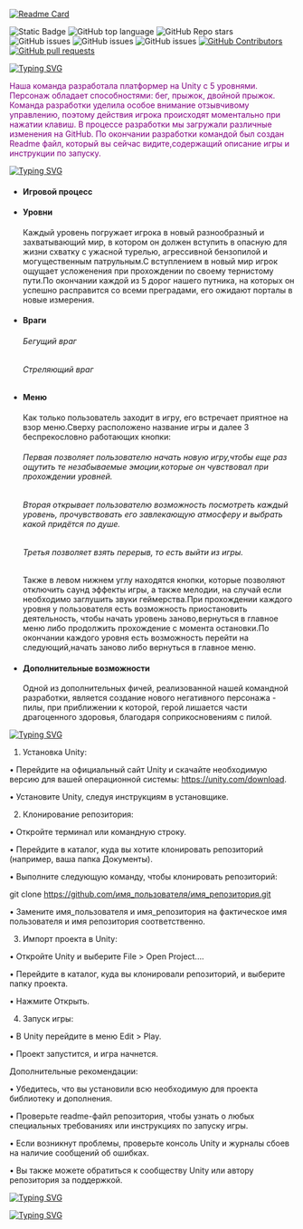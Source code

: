 [![Readme Card](https://github-readme-stats.vercel.app/api/pin/?username=TejfuqKasimov&repo=UnityProject&theme=ambient_gradient)](https://github.com/TejfuqKasimov/UnityProject)

![Static Badge](https://img.shields.io/badge/TejfuqKasimov-UnityProject-UnityProject1?color=purple)
![GitHub top language](https://img.shields.io/github/languages/top/TejfuqKasimov/UnityProject?color=purple)
![GitHub Repo stars](https://img.shields.io/github/stars/TejfuqKasimov/UnityProject)
![GitHub issues](https://img.shields.io/github/issues/TejfuqKasimov/UnityProject?color=purple)
![GitHub issues](https://img.shields.io/badge/logo-unity-purple?logo=unity&logoColor=#a834eb)
![GitHub issues](https://img.shields.io/badge/logo-sharp-purple?logo=sharp&logoColor=#a834eb)
<a href="https://github.com/TejfuqKasimov/UnityProject1/graphs/contributors">
      <img alt="GitHub Contributors" src="https://img.shields.io/github/contributors/TejfuqKasimov/UnityProject?color=purple" />
</a>
<a href="https://github.com/TejfuqKasimov/UnityProject1/pulls">
      <img alt="GitHub pull requests" src="https://img.shields.io/github/issues-pr/TejfuqKasimov/UnityProject?color=purple" />
</a>

[![Typing SVG](https://readme-typing-svg.demolab.com?font=Dancing+Script&weight=900&size=23&pause=1000&color=EE2DF7&background=FFFFFF00&width=435&lines=%F0%9D%95%8A%F0%9D%95%99%F0%9D%95%A0%F0%9D%95%A3%F0%9D%95%A5+%F0%9D%95%95%F0%9D%95%96%F0%9D%95%A4%F0%9D%95%94%F0%9D%95%A3%F0%9D%95%9A%F0%9D%95%A1%F0%9D%95%A5%F0%9D%95%9A%F0%9D%95%A0%F0%9D%95%9F+%F0%9D%95%A0%F0%9D%95%97+%F0%9D%95%A5%F0%9D%95%99%F0%9D%95%96+%F0%9D%94%BE%F0%9D%94%B8%F0%9D%95%84%F0%9D%94%BC)](https://git.io/typing-svg)

<font color="purple">Наша команда разработала платформер на Unity с 5 уровнями.
Персонаж обладает способностями: бег, прыжок, двойной прыжок.
Команда разработки уделила особое внимание отзывчивому управлению, поэтому действия игрока происходят моментально при нажатии клавиш.
В процессе разработки мы загружали различные изменения на GitHub.
По окончании разработки командой был создан Readme файл, который вы сейчас видите,содержащий описание игры и инструкции по запуску.</font>

[![Typing SVG](https://readme-typing-svg.demolab.com?font=Dancing+Script&weight=900&size=23&pause=1000&color=EE2DF7&background=FFFFFF00&multiline=true&width=435&lines=%F0%9D%95%83%F0%9D%95%96%F0%9D%95%A5%60%F0%9D%95%A4+%F0%9D%95%94%F0%9D%95%99%F0%9D%95%96%F0%9D%95%94%F0%9D%95%9C+%F0%9D%95%A4%F0%9D%95%A0%F0%9D%95%9E%F0%9D%95%96+%F0%9D%95%A1%F0%9D%95%A0%F0%9D%95%9A%F0%9D%95%9F%F0%9D%95%A5%F0%9D%95%A4)](https://git.io/typing-svg)

- <h4>Игровой процесс</h4>

-  <h4>Уровни</h4> Каждый уровень погружает игрока в новый разнообразный и захватывающий мир, в котором он должен вступить в опасную для жизни схватку с ужасной турелью, агрессивной бензопилой и могущественным патрульным.С вступлением в новый мир игрок ощущает усложенения при прохождении по своему тернистому пути.По окончании каждой из 5 дорог нашего путника, на которых он успешно расправится со всеми преградами, его ожидают порталы в новые измерения.
-  <h4>Враги</h4> <h6>Бегущий враг</h6> <h6>Стреляющий враг</h6>

- <h4>Меню</h4> Как только пользователь заходит в игру, его встречает приятное на взор меню.Сверху расположено название игры и далее 3 беспрекословно работающих кнопки:<h6>Первая позволяет пользователю начать новую игру,чтобы еще раз ощутить те незабываемые эмоции,которые он чувствовал при прохождении уровней.</h6> <h6>Вторая открывает пользователю возможность посмотреть каждый уровень, прочувствовать его завлекающую атмосферу и выбрать какой придётся по душе.</h6> <h6>Третья позволяет взять перерыв, то есть выйти из игры.</h6>Также в левом нижнем углу находятся кнопки, которые позволяют отключить саунд эффекты игры, а также мелодии, на случай если необходимо заглушить звуки геймерства.При прохождении каждого уровня у пользователя есть возможность приостановить деятельность, чтобы начать уровень заново,вернуться в главное меню либо продолжить прохождение с момента остановки.По окончании каждого уровня есть возможность перейти на следующий,начать заново либо вернуться в главное меню.

- <h4>Дополнительные возможности</h4> Одной из дополнительных фичей, реализованной нашей командной разработки, является создание нового негативного персонажа - пилы, при приближении к которой, герой лишается части драгоценного здоровья, благодаря соприкосновениям с пилой.


[![Typing SVG](https://readme-typing-svg.demolab.com?font=Dancing+Script&weight=900&size=23&duration=1000&pause=1000&color=EE2DF7&background=FFFFFF00&multiline=true&width=481&height=55&lines=%F0%9D%95%80%F0%9D%95%9F%F0%9D%95%A4%F0%9D%95%A5%F0%9D%95%92%F0%9D%95%9D%F0%9D%95%9D%F0%9D%95%92%F0%9D%95%A5%F0%9D%95%9A%F0%9D%95%A0%F0%9D%95%9F+%F0%9D%95%92%F0%9D%95%9F%F0%9D%95%95+%F0%9D%95%A4%F0%9D%95%A5%F0%9D%95%92%F0%9D%95%A3%F0%9D%95%A5-%F0%9D%95%A6%F0%9D%95%A1+%F0%9D%95%9A%F0%9D%95%9F%F0%9D%95%A4%F0%9D%95%A5%F0%9D%95%A3%F0%9D%95%A6%F0%9D%95%94%F0%9D%95%A5%F0%9D%95%9A%F0%9D%95%A0%F0%9D%95%9F%F0%9D%95%A4+++++++++++++++)](https://git.io/typing-svg)
1. Установка Unity:

•  Перейдите на официальный сайт Unity и скачайте необходимую версию для вашей операционной системы: https://unity.com/download.

•  Установите Unity, следуя инструкциям в установщике.

2. Клонирование репозитория:

•  Откройте терминал или командную строку.

•  Перейдите в каталог, куда вы хотите клонировать репозиторий (например, ваша папка Документы).

•  Выполните следующую команду, чтобы клонировать репозиторий:

git clone https://github.com/имя_пользователя/имя_репозитория.git

•  Замените имя_пользователя и имя_репозитория на фактическое имя пользователя и имя репозитория соответственно.

3. Импорт проекта в Unity:

•  Откройте Unity и выберите File > Open Project....

•  Перейдите в каталог, куда вы клонировали репозиторий, и выберите папку проекта.

•  Нажмите Открыть.

4. Запуск игры:

•  В Unity перейдите в меню Edit > Play.

•  Проект запустится, и игра начнется.

Дополнительные рекомендации:

•  Убедитесь, что вы установили всю необходимую для проекта библиотеку и дополнения.


•  Проверьте readme-файл репозитория, чтобы узнать о любых специальных требованиях или инструкциях по запуску игры.

•  Если возникнут проблемы, проверьте консоль Unity и журналы сбоев на наличие сообщений об ошибках.

•  Вы также можете обратиться к сообществу Unity или автору репозитория за поддержкой.



[![Typing SVG](https://readme-typing-svg.demolab.com?font=Dancing+Script&weight=900&size=36&pause=1000&color=EE2DF7&background=FFFFFF00&multiline=true&width=435&lines=%F0%9D%95%8B%F0%9D%95%96%F0%9D%95%92%F0%9D%95%9E+%F0%9D%95%9E%F0%9D%95%96%F0%9D%95%9E%F0%9D%95%93%F0%9D%95%96%F0%9D%95%A3%F0%9D%95%A4)](https://git.io/typing-svg)

[![Typing SVG](https://readme-typing-svg.demolab.com?font=Dancing+Script&weight=900&size=23&duration=1000&pause=1000&color=EE2DF7&background=FFFFFF00&multiline=true&width=435&height=175&lines=%D0%AF%D0%BD%D0%BE%D0%B2%D1%81%D0%BA%D0%B8%D0%B9+%D0%94%D0%BC%D0%B8%D1%82%D1%80%D0%B8%D0%B9;%D0%92%D1%8B%D1%81%D1%82%D0%B0%D0%B2%D0%BA%D0%B8%D0%BD+%D0%9A%D0%BE%D0%BD%D1%81%D1%82%D0%B0%D0%BD%D1%82%D0%B8%D0%BD;%D0%A1%D0%BC%D1%8B%D0%BA%D0%BE%D0%B2+%D0%92%D0%B8%D0%BA%D1%82%D0%BE%D1%80;%D0%9E%D1%80%D0%B5%D1%88%D0%BA%D0%B8%D0%BD+%D0%9C%D0%B0%D0%BA%D1%81%D0%B8%D0%BC;%D0%9A%D0%B0%D1%81%D0%B8%D0%BC%D0%BE%D0%B2+%D0%A2%D0%B5%D0%B9%D1%84%D1%83%D0%BA;%D0%A6%D0%B0%D1%80%D0%B0%D0%BF%D0%BA%D0%B8%D0%BD+%D0%95%D0%B3%D0%BE%D1%80;++++++++++++++++++++++++++++++++++++++++++++++++++++++++++++++++++++++;++++)](https://git.io/typing-svg)
